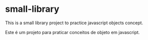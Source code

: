 # small-library
This is a small library project to practice javascript objects concept.

Este é um projeto para praticar conceitos de objeto em javascript.